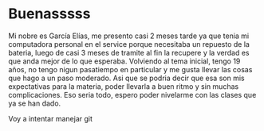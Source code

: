 # Buenasssss

Mi nobre es García Elías, me presento casi 2 meses tarde ya que tenia mi computadora personal en el service porque necesitaba un repuesto de la bateria, luego de casi 3 meses de tramite al fin la recupere y la verdad es que anda mejor de lo que esperaba.
Volviendo al tema inicial, tengo 19 años, no tengo nigun pasatiempo en particular y me gusta llevar las cosas que hago a un paso moderado.
Asi que se podria decir que esa son mis expectativas para la materia, poder llevarla a buen ritmo y sin muchas complicaciones.
Eso seria todo, espero poder nivelarme con las clases que ya se han dado.

Voy a intentar manejar git 
